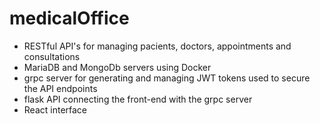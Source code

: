# medicalOffice

- RESTful API's for managing pacients, doctors, appointments and consultations
- MariaDB and MongoDb servers using Docker
- grpc server for generating and managing JWT tokens used to secure the API endpoints
- flask API connecting the front-end with the grpc server
- React interface 
